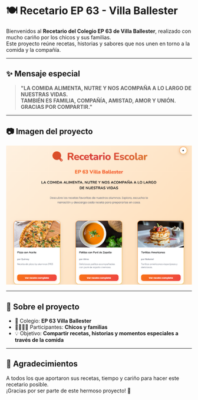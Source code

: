 # 🍽️ Recetario EP 63 - Villa Ballester

Bienvenidos al **Recetario del Colegio EP 63 de Villa Ballester**, realizado con mucho cariño por los chicos y sus familias.  
Este proyecto reúne recetas, historias y sabores que nos unen en torno a la comida y la compañía.

---

## ✨ Mensaje especial

> **"LA COMIDA ALIMENTA, NUTRE Y NOS ACOMPAÑA A LO LARGO DE NUESTRAS VIDAS.  
> TAMBIÉN ES FAMILIA, COMPAÑÍA, AMISTAD, AMOR Y UNIÓN.  
> GRACIAS POR COMPARTIR."**

---

## 📷 Imagen del proyecto

![Recetario EP 63](recetario.png)

---

## 📖 Sobre el proyecto
- 🏫 Colegio: **EP 63 Villa Ballester**
- 👩‍👩‍👧‍👦 Participantes: **Chicos y familias**
- 💡 Objetivo: **Compartir recetas, historias y momentos especiales a través de la comida**

---

## 💌 Agradecimientos
A todos los que aportaron sus recetas, tiempo y cariño para hacer este recetario posible.  
¡Gracias por ser parte de este hermoso proyecto! 🧡
